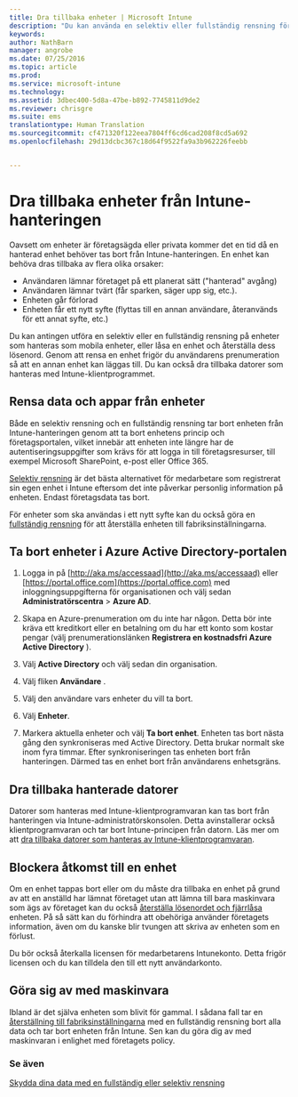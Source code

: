 ```yaml
---
title: Dra tillbaka enheter | Microsoft Intune
description: "Du kan använda en selektiv eller fullständig rensning för att ta bort enheten från Intune-hanteringen genom att ta bort enhetens princip och företagsportalen."
keywords: 
author: NathBarn
manager: angrobe
ms.date: 07/25/2016
ms.topic: article
ms.prod: 
ms.service: microsoft-intune
ms.technology: 
ms.assetid: 3dbec400-5d8a-47be-b892-7745811d9de2
ms.reviewer: chrisgre
ms.suite: ems
translationtype: Human Translation
ms.sourcegitcommit: cf471320f122eea7804ff6cd6cad208f8cd5a692
ms.openlocfilehash: 29d13dcbc367c18d64f9522fa9a3b962226feebb


---
```


# Dra tillbaka enheter från Intune-hanteringen

Oavsett om enheter är företagsägda eller privata kommer det en tid då en hanterad enhet behöver tas bort från Intune-hanteringen. En enhet kan behöva dras tillbaka av flera olika orsaker:

-   Användaren lämnar företaget på ett planerat sätt ("hanterad" avgång)
-   Användaren lämnar tvärt (får sparken, säger upp sig, etc.).
-   Enheten går förlorad
-   Enheten får ett nytt syfte (flyttas till en annan användare, återanvänds för ett annat syfte, etc.)

Du kan antingen utföra en selektiv eller en fullständig rensning på enheter som hanteras som mobila enheter, eller låsa en enhet och återställa dess lösenord. Genom att rensa en enhet frigör du användarens prenumeration så att en annan enhet kan läggas till. Du kan också dra tillbaka datorer som hanteras med Intune-klientprogrammet.

## Rensa data och appar från enheter
Både en selektiv rensning och en fullständig rensning tar bort enheten från Intune-hanteringen genom att ta bort enhetens princip och företagsportalen, vilket innebär att enheten inte längre har de autentiseringsuppgifter som krävs för att logga in till företagsresurser, till exempel Microsoft SharePoint, e-post eller Office 365.

[Selektiv rensning](use-remote-wipe-to-help-protect-data-using-microsoft-intune.md#selective-wipe) är det bästa alternativet för medarbetare som registrerat sin egen enhet i Intune eftersom det inte påverkar personlig information på enheten. Endast företagsdata tas bort.

För enheter som ska användas i ett nytt syfte kan du också göra en [fullständig rensning](use-remote-wipe-to-help-protect-data-using-microsoft-intune.md#full-wipe) för att återställa enheten till fabriksinställningarna.

## Ta bort enheter i Azure Active Directory-portalen

1.  Logga in på [http://aka.ms/accessaad](http://aka.ms/accessaad) eller [https://portal.office.com](https://portal.office.com) med inloggningsuppgifterna för organisationen och välj sedan **Administratörscentra** &gt; **Azure AD**.

2.  Skapa en Azure-prenumeration om du inte har någon. Detta bör inte kräva ett kreditkort eller en betalning om du har ett konto som kostar pengar (välj prenumerationslänken **Registrera en kostnadsfri Azure Active Directory** ).

4.  Välj **Active Directory** och välj sedan din organisation.

5.  Välj fliken **Användare** .

6.  Välj den användare vars enheter du vill ta bort.

7.  Välj **Enheter**.

8.  Markera aktuella enheter och välj **Ta bort enhet**. Enheten tas bort nästa gång den synkroniseras med Active Directory. Detta brukar normalt ske inom fyra timmar. Efter synkroniseringen tas enheten bort från hanteringen. Därmed tas en enhet bort från användarens enhetsgräns.

## Dra tillbaka hanterade datorer
Datorer som hanteras med Intune-klientprogramvaran kan tas bort från hanteringen via Intune-administratörskonsolen. Detta avinstallerar också klientprogramvaran och tar bort Intune-principen från datorn. Läs mer om att [dra tillbaka datorer som hanteras av Intune-klientprogramvaran](common-windows-pc-management-tasks-with-the-microsoft-intune-computer-client#retire-a-computer.md).

## Blockera åtkomst till en enhet
Om en enhet tappas bort eller om du måste dra tillbaka en enhet på grund av att en anställd har lämnat företaget utan att lämna till bara maskinvara som ägs av företaget kan du också [återställa lösenordet och fjärrlåsa](use-remote-lock-and-passcode-reset-in-microsoft-intune.md) enheten. På så sätt kan du förhindra att obehöriga använder företagets information, även om du kanske blir tvungen att skriva av enheten som en förlust.

Du bör också återkalla licensen för medarbetarens Intunekonto. Detta frigör licensen och du kan tilldela den till ett nytt användarkonto.

## Göra sig av med maskinvara
Ibland är det själva enheten som blivit för gammal. I sådana fall tar en [återställning till fabriksinställningarna](use-remote-wipe-to-help-protect-data-using-microsoft-intune.md) med en fullständig rensning bort alla data och tar bort enheten från Intune. Sen kan du göra dig av med maskinvaran i enlighet med företagets policy.

### Se även
[Skydda dina data med en fullständig eller selektiv rensning](use-remote-wipe-to-help-protect-data-using-microsoft-intune.md)



<!--HONumber=Aug16_HO4-->


